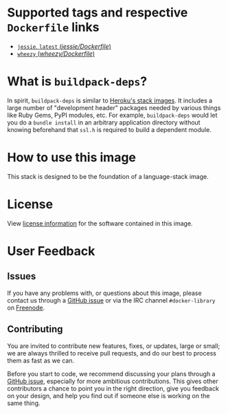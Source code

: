 # Supported tags and respective `Dockerfile` links

- [`jessie`, `latest` (*jessie/Dockerfile*)](https://github.com/docker-library/docker-buildpack-deps/blob/c75f8bc5aac9e1f0c7bc4d262038247e6777e204/jessie/Dockerfile)
- [`wheezy` (*wheezy/Dockerfile*)](https://github.com/docker-library/docker-buildpack-deps/blob/c75f8bc5aac9e1f0c7bc4d262038247e6777e204/wheezy/Dockerfile)

# What is `buildpack-deps`?

In spirit, `buildpack-deps` is similar to [Heroku's stack
images](https://github.com/heroku/stack-images/blob/master/bin/cedar.sh). It
includes a large number of "development header" packages needed by various
things like Ruby Gems, PyPI modules, etc. For example, `buildpack-deps` would
let you do a `bundle install` in an arbitrary application directory without
knowing beforehand that `ssl.h` is required to build a dependent module.

# How to use this image

This stack is designed to be the foundation of a language-stack image.

<!-- TODO: add an example -->

# License

View [license information](https://www.debian.org/social_contract#guidelines)
for the software contained in this image.

# User Feedback

## Issues

If you have any problems with, or questions about this image, please contact us
 through a [GitHub issue](https://github.com/docker-library/buildpack-deps/issues) or via the IRC
channel `#docker-library` on [Freenode](https://freenode.net).

## Contributing

You are invited to contribute new features, fixes, or updates, large or small;
we are always thrilled to receive pull requests, and do our best to process them
as fast as we can.

Before you start to code, we recommend discussing your plans 
through a [GitHub issue](https://github.com/docker-library/buildpack-deps/issues), especially for more ambitious
contributions. This gives other contributors a chance to point you in the right
direction, give you feedback on your design, and help you find out if someone
else is working on the same thing.
